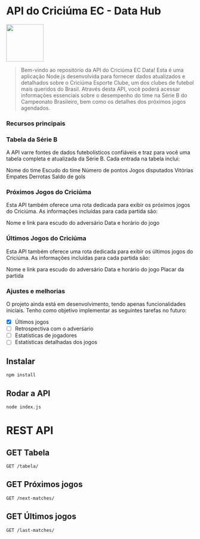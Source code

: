 # API do Criciúma EC - Data Hub

<img src="https://github.com/lucasrguidi/api-criciumaec/assets/92928460/bf0e26ac-c2e7-4b43-abb0-3299a658f115" style="width: 100px"></img>


> Bem-vindo ao repositório da API do Criciúma EC Data! Esta é uma aplicação Node.js desenvolvida para fornecer dados atualizados e detalhados sobre o Criciúma Esporte Clube, um dos clubes de futebol mais queridos do Brasil. Através desta API, você poderá acessar informações essenciais sobre o desempenho do time na Série B do Campeonato Brasileiro, bem como os detalhes dos próximos jogos agendados.

### Recursos principais


### Tabela da Série B

A API varre fontes de dados futebolísticos confiáveis e traz para você uma tabela completa e atualizada da Série B. Cada entrada na tabela inclui:

Nome do time
Escudo do time
Número de pontos
Jogos disputados
Vitórias
Empates
Derrotas
Saldo de gols


### Próximos Jogos do Criciúma

Esta API também oferece uma rota dedicada para exibir os próximos jogos do Criciúma. As informações incluídas para cada partida são:

Nome e link para escudo do adversário
Data e horário do jogo

### Últimos Jogos do Criciúma

Esta API também oferece uma rota dedicada para exibir os últimos jogos do Criciúma. As informações incluídas para cada partida são:

Nome e link para escudo do adversário
Data e horário do jogo
Placar da partida

### Ajustes e melhorias

O projeto ainda está em desenvolvimento, tendo apenas funcionalidades iniciais. Tenho como objetivo implementar as seguintes tarefas no futuro:

- [X] Últimos jogos
- [ ] Retrospectiva com o adverśario
- [ ] Estatísticas de jogadores
- [ ] Estatísticas detalhadas dos jogos

## Instalar

    npm install

## Rodar a API

    node index.js

# REST API

## GET Tabela

`GET /tabela/`

## GET Próximos jogos

`GET /next-matches/`

## GET Últimos jogos

`GET /last-matches/`
